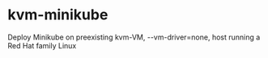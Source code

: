 # kvm-minikube
Deploy Minikube on preexisting kvm-VM, --vm-driver=none, host running a Red Hat family Linux
